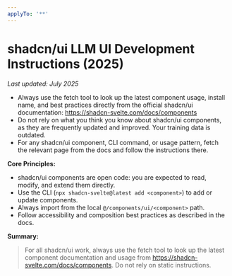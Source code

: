 ```yaml
---
applyTo: '**'
---
```


# shadcn/ui LLM UI Development Instructions (2025)

_Last updated: July 2025_

- Always use the fetch tool to look up the latest component usage, install name, and best practices directly from the official shadcn/ui documentation: https://shadcn-svelte.com/docs/components
- Do not rely on what you think you know about shadcn/ui components, as they are frequently updated and improved. Your training data is outdated.
- For any shadcn/ui component, CLI command, or usage pattern, fetch the relevant page from the docs and follow the instructions there.

**Core Principles:**
- shadcn/ui components are open code: you are expected to read, modify, and extend them directly.
- Use the CLI (`npx shadcn-svelte@latest add <component>`) to add or update components.
- Always import from the local `@/components/ui/<component>` path.
- Follow accessibility and composition best practices as described in the docs.

**Summary:**
> For all shadcn/ui work, always use the fetch tool to look up the latest component documentation and usage from https://shadcn-svelte.com/docs/components. Do not rely on static instructions.

